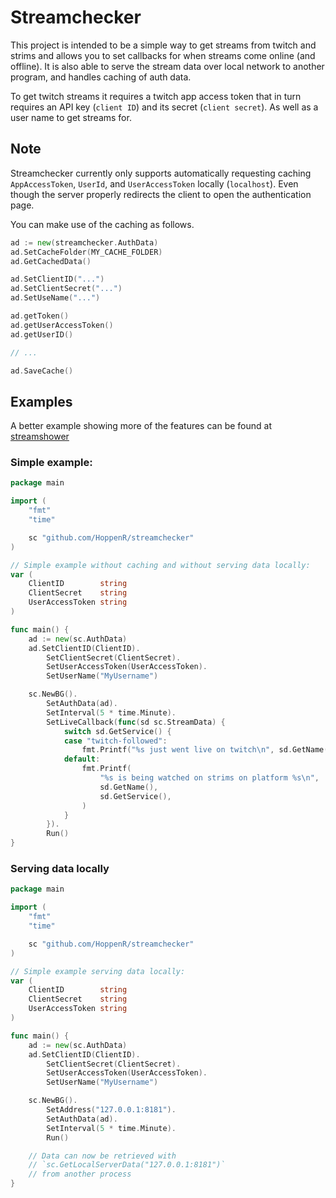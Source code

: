 # Streamchecker


This project is intended to be a simple way to get streams from twitch and
strims and allows you to set callbacks for when streams come online (and
offline). It is also able to serve the stream data over local network to another
program, and handles caching of auth data.

To get twitch streams it requires a twitch app access token that in turn
requires an API key (`client ID`) and its secret (`client secret`). As well as a
user name to get streams for.

## Note


Streamchecker currently only supports automatically requesting caching
`AppAccessToken`, `UserId`, and `UserAccessToken` locally (`localhost`). Even
though the server properly redirects the client to open the authentication page.

You can make use of the caching as follows.

```go
ad := new(streamchecker.AuthData)
ad.SetCacheFolder(MY_CACHE_FOLDER)
ad.GetCachedData()

ad.SetClientID("...")
ad.SetClientSecret("...")
ad.SetUseName("...")

ad.getToken()
ad.getUserAccessToken()
ad.getUserID()

// ...

ad.SaveCache()
```

## Examples


A better example showing more of the features can be found at [streamshower](https://github.com/HoppenR/streamshower/blob/main/main.go)

### Simple example:

```go
package main

import (
    "fmt"
    "time"

    sc "github.com/HoppenR/streamchecker"
)

// Simple example without caching and without serving data locally:
var (
    ClientID        string
    ClientSecret    string
    UserAccessToken string
)

func main() {
    ad := new(sc.AuthData)
    ad.SetClientID(ClientID).
        SetClientSecret(ClientSecret).
        SetUserAccessToken(UserAccessToken).
        SetUserName("MyUsername")

    sc.NewBG().
        SetAuthData(ad).
        SetInterval(5 * time.Minute).
        SetLiveCallback(func(sd sc.StreamData) {
            switch sd.GetService() {
            case "twitch-followed":
                fmt.Printf("%s just went live on twitch\n", sd.GetName())
            default:
                fmt.Printf(
                    "%s is being watched on strims on platform %s\n",
                    sd.GetName(),
                    sd.GetService(),
                )
            }
        }).
        Run()
}
```

### Serving data locally


```go
package main

import (
    "fmt"
    "time"

    sc "github.com/HoppenR/streamchecker"
)

// Simple example serving data locally:
var (
    ClientID        string
    ClientSecret    string
    UserAccessToken string
)

func main() {
    ad := new(sc.AuthData)
    ad.SetClientID(ClientID).
        SetClientSecret(ClientSecret).
        SetUserAccessToken(UserAccessToken).
        SetUserName("MyUsername")

    sc.NewBG().
        SetAddress("127.0.0.1:8181").
        SetAuthData(ad).
        SetInterval(5 * time.Minute).
        Run()

    // Data can now be retrieved with
    // `sc.GetLocalServerData("127.0.0.1:8181")`
    // from another process
}
```
